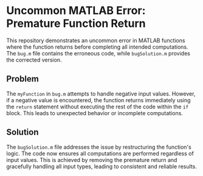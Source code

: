 # Uncommon MATLAB Error: Premature Function Return

This repository demonstrates an uncommon error in MATLAB functions where the function returns before completing all intended computations. The `bug.m` file contains the erroneous code, while `bugSolution.m` provides the corrected version. 

## Problem
The `myFunction` in `bug.m` attempts to handle negative input values. However, if a negative value is encountered, the function returns immediately using the `return` statement without executing the rest of the code within the `if` block. This leads to unexpected behavior or incomplete computations. 

## Solution
The `bugSolution.m` file addresses the issue by restructuring the function's logic.  The code now ensures all computations are performed regardless of input values. This is achieved by removing the premature return and gracefully handling all input types, leading to consistent and reliable results. 